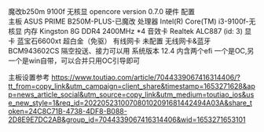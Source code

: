 魔改b250m 9100f 无核显
opencore version 0.7.0
硬件
配置	
主板	ASUS PRIME B250M-PLUS-已魔改
处理器	Intel(R) Core(TM) i3-9100f-无核显
内存	Kingston 8G DDR4 2400MHz *4
音效卡	Realtek ALC887 (id: 3)
显卡 蓝宝石6600xt 超白金（免驱）
有线网卡	未配置
无线网卡&蓝牙	BCM943602CS 隔空投送、接力可以用
系统版本 12.4
内含两个efi 一个是OC,另一个是win自带，可以合并只用OC引导即可

主板设置参考
https://www.toutiao.com/article/7044339067416314406/?tt_from=copy_link&utm_campaign=client_share&timestamp=1653271628&app=news_article_social&utm_source=copy_link&utm_medium=toutiao_ios&use_new_style=1&req_id=202205231007080102091681442494A03A&share_token=24C8C71B-4738-4DF8-B088-2D8E9E7DC2AB&group_id=7044339067416314406&wid=1653271653101
